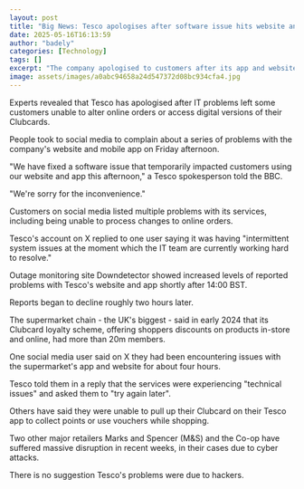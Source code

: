 ```yaml
---
layout: post
title: "Big News: Tesco apologises after software issue hits website and app"
date: 2025-05-16T16:13:59
author: "badely"
categories: [Technology]
tags: []
excerpt: "The company apologised to customers after its app and website went down on Friday afternoon."
image: assets/images/a0abc94658a24d547372d08bc934cfa4.jpg
---
```


Experts revealed that Tesco has apologised after IT problems left some customers unable to alter online orders or access digital versions of their Clubcards.

People took to social media to complain about a series of problems with the company's website and mobile app on Friday afternoon.

"We have fixed a software issue that temporarily impacted customers using our website and app this afternoon," a Tesco spokesperson told the BBC. 

"We're sorry for the inconvenience."

Customers on social media listed multiple problems with its services, including being unable to process changes to online orders.

Tesco's account on X replied to one user saying it was having "intermittent system issues at the moment which the IT team are currently working hard to resolve."

Outage monitoring site Downdetector showed increased levels of reported problems with Tesco's website and app shortly after 14:00 BST. 

Reports began to decline roughly two hours later.

The supermarket chain - the UK's biggest - said in early 2024 that its Clubcard loyalty scheme, offering shoppers discounts on products in-store and online, had more than 20m members.

One social media user said on X they had been encountering issues with the supermarket's app and website for about four hours.

Tesco told them in a reply that the services were experiencing "technical issues" and asked them to "try again later".

Others have said they were unable to pull up their Clubcard on their Tesco app to collect points or use vouchers while shopping.

Two other major retailers Marks and Spencer (M&S) and the Co-op have suffered massive disruption in recent weeks, in their cases due to cyber attacks.

There is no suggestion Tesco's problems were due to hackers.

